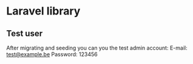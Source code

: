 # Laravel library

## Test user
After migrating and seeding you can you the test admin account:
E-mail: test@example.be
Password: 123456
